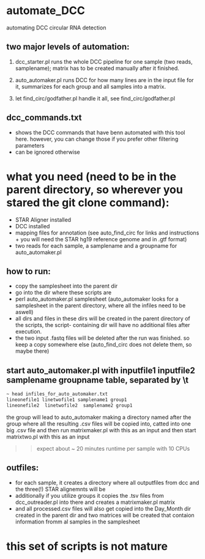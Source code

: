 # automate_DCC
automating DCC circular RNA detection

## two major levels of automation:
1. dcc_starter.pl runs the whole DCC pipeline for one sample (two reads, samplename); matrix has to be created manually after it finished.
2. auto_automaker.pl runs DCC for how many lines are in the input file for it, summarizes for each group and all samples into a matrix.

3. let find_circ/godfather.pl handle it all, see find_circ/godfather.pl


## dcc_commands.txt
- shows the DCC commands that have benn automated with this tool here. however, you can change those if you prefer other filtering parameters
- can be ignored otherwise

# what you need (need to be in the parent directory, so wherever you stared the git clone command):

- STAR Aligner installed
- DCC installed
- mapping files for annotation (see auto_find_circ for links and instructions + you will need the STAR hg19 reference genome and in .gtf format)
- two reads for each sample, a samplename and a groupname for auto_automaker.pl

## how to run:
- copy the samplesheet into the parent dir
- go into the dir where these scripts are
- perl auto_automaker.pl samplesheet (auto_automaker looks for a samplesheet in the parent directory, where all the infiles need to be aswell)
- all dirs and files in these dirs will be created in the parent directory of the scripts, the script- containing dir will have no additional files after execution.
- the two input .fastq files will be deleted after the run was finished. so keep a copy somewhere else (auto_find_circ does not delete them, so maybe there)
## start auto_automaker.pl with inputfile1 inputfile2 samplename groupname table, separated by \t
```bash
~ head infiles_for_auto_automaker.txt   
lineonefile1 linetwofile1 samplename1 group1   
lineonefile2  linetwofile2  samplename2 group1
```    
the group will lead to auto_automaker making a directory named after the group where all the resulting .csv files will be copied into, catted into one big .csv file and then run matrixmaker.pl with this as an input and then start matrixtwo.pl with this as an input

>> expect about ~ 20 minutes runtime per sample with 10 CPUs

## outfiles:
- for each sample, it creates a directory where all outputfiles  from dcc and the three(!) STAR alignemnts will be
- additionally if you utilize groups it copies the .tsv files from dcc_outreader.pl into there and creates a matrixmaker.pl matrix
- and all processed.csv files will also get copied into the Day_Month dir created in the parent dir and two matrices will be created that contaion information fromm al samples in the samplesheet
# this set of scripts is not mature
